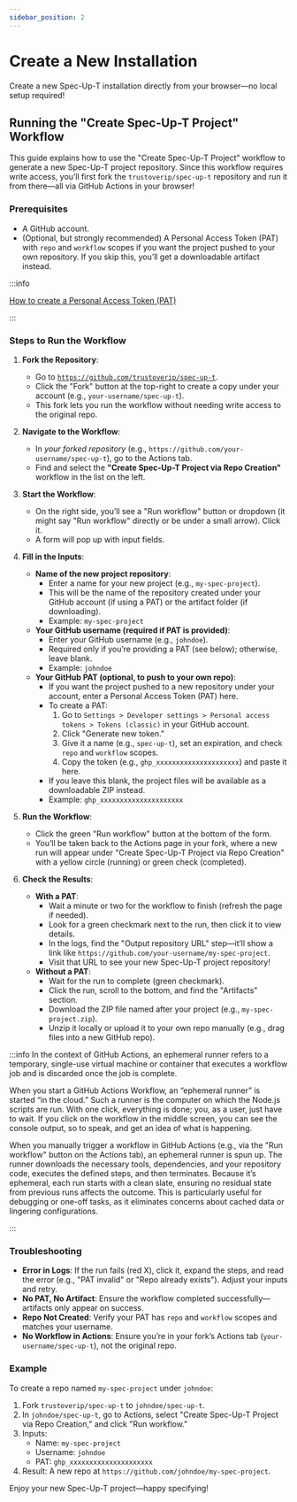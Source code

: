 ```yaml
---
sidebar_position: 2
---
```


# Create a New Installation

Create a new Spec-Up-T installation directly from your browser—no local setup required!

## Running the "Create Spec-Up-T Project" Workflow

This guide explains how to use the "Create Spec-Up-T Project" workflow to generate a new Spec-Up-T project repository. Since this workflow requires write access, you’ll first fork the `trustoverip/spec-up-t` repository and run it from there—all via GitHub Actions in your browser!

### Prerequisites

- A GitHub account.
- (Optional, but strongly recommended) A Personal Access Token (PAT) with `repo` and `workflow` scopes if you want the project pushed to your own repository. If you skip this, you’ll get a downloadable artifact instead.

:::info

[How to create a Personal Access Token (PAT)](../github-token.md)

:::

### Steps to Run the Workflow

1. **Fork the Repository**:
   - Go to [`https://github.com/trustoverip/spec-up-t`](https://github.com/trustoverip/spec-up-t).
   - Click the "Fork" button at the top-right to create a copy under your account (e.g., `your-username/spec-up-t`).
   - This fork lets you run the workflow without needing write access to the original repo.

2. **Navigate to the Workflow**:
   - In *your forked repository* (e.g., `https://github.com/your-username/spec-up-t`), go to the Actions tab.
   - Find and select the **"Create Spec-Up-T Project via Repo Creation"** workflow in the list on the left.

3. **Start the Workflow**:
   - On the right side, you’ll see a "Run workflow" button or dropdown (it might say "Run workflow" directly or be under a small arrow). Click it.
   - A form will pop up with input fields.

4. **Fill in the Inputs**:
   - **Name of the new project repository**:
     - Enter a name for your new project (e.g., `my-spec-project`).
     - This will be the name of the repository created under your GitHub account (if using a PAT) or the artifact folder (if downloading).
     - Example: `my-spec-project`
   - **Your GitHub username (required if PAT is provided)**:
     - Enter your GitHub username (e.g., `johndoe`).
     - Required only if you’re providing a PAT (see below); otherwise, leave blank.
     - Example: `johndoe`
   - **Your GitHub PAT (optional, to push to your own repo)**:
     - If you want the project pushed to a new repository under your account, enter a Personal Access Token (PAT) here.
     - To create a PAT:
       1. Go to `Settings > Developer settings > Personal access tokens > Tokens (classic)` in your GitHub account.
       2. Click "Generate new token."
       3. Give it a name (e.g., `spec-up-t`), set an expiration, and check `repo` and `workflow` scopes.
       4. Copy the token (e.g., `ghp_xxxxxxxxxxxxxxxxxxxxx`) and paste it here.
     - If you leave this blank, the project files will be available as a downloadable ZIP instead.
     - Example: `ghp_xxxxxxxxxxxxxxxxxxxxx`

5. **Run the Workflow**:
   - Click the green "Run workflow" button at the bottom of the form.
   - You’ll be taken back to the Actions page in your fork, where a new run will appear under "Create Spec-Up-T Project via Repo Creation" with a yellow circle (running) or green check (completed).

6. **Check the Results**:
   - **With a PAT**:
     - Wait a minute or two for the workflow to finish (refresh the page if needed).
     - Look for a green checkmark next to the run, then click it to view details.
     - In the logs, find the "Output repository URL" step—it’ll show a link like `https://github.com/your-username/my-spec-project`.
     - Visit that URL to see your new Spec-Up-T project repository!
   - **Without a PAT**:
     - Wait for the run to complete (green checkmark).
     - Click the run, scroll to the bottom, and find the "Artifacts" section.
     - Download the ZIP file named after your project (e.g., `my-spec-project.zip`).
     - Unzip it locally or upload it to your own repo manually (e.g., drag files into a new GitHub repo).

:::info
In the context of GitHub Actions, an ephemeral runner refers to a temporary, single-use virtual machine or container that executes a workflow job and is discarded once the job is complete.

When you start a GitHub Actions Workflow, an “ephemeral runner” is started “in the cloud.” Such a runner is the computer on which the Node.js scripts are run. With one click, everything is done; you, as a user, just have to wait. If you click on the workflow in the middle screen, you can see the console output, so to speak, and get an idea of what is happening.

When you manually trigger a workflow in GitHub Actions (e.g., via the "Run workflow" button on the Actions tab), an ephemeral runner is spun up. The runner downloads the necessary tools, dependencies, and your repository code, executes the defined steps, and then terminates. Because it’s ephemeral, each run starts with a clean slate, ensuring no residual state from previous runs affects the outcome. This is particularly useful for debugging or one-off tasks, as it eliminates concerns about cached data or lingering configurations.

:::


### Troubleshooting

- **Error in Logs**: If the run fails (red X), click it, expand the steps, and read the error (e.g., "PAT invalid" or "Repo already exists"). Adjust your inputs and retry.
- **No PAT, No Artifact**: Ensure the workflow completed successfully—artifacts only appear on success.
- **Repo Not Created**: Verify your PAT has `repo` and `workflow` scopes and matches your username.
- **No Workflow in Actions**: Ensure you’re in your fork’s Actions tab (`your-username/spec-up-t`), not the original repo.

### Example

To create a repo named `my-spec-project` under `johndoe`:

1. Fork `trustoverip/spec-up-t` to `johndoe/spec-up-t`.
2. In `johndoe/spec-up-t`, go to Actions, select "Create Spec-Up-T Project via Repo Creation," and click "Run workflow."
3. Inputs:
   - Name: `my-spec-project`
   - Username: `johndoe`
   - PAT: `ghp_xxxxxxxxxxxxxxxxxxxxx`
4. Result: A new repo at `https://github.com/johndoe/my-spec-project`.

Enjoy your new Spec-Up-T project—happy specifying!